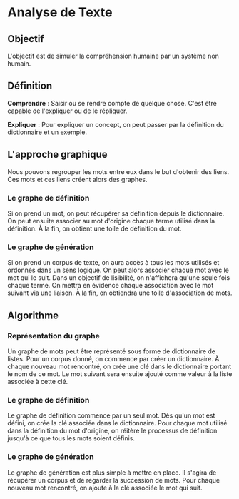 # Analyse de Texte

## Objectif

L'objectif est de simuler la compréhension humaine par un système non humain.

## Définition

**Comprendre** : Saisir ou se rendre compte de quelque chose. C'est être capable de l'expliquer ou de le répliquer.

**Expliquer** : Pour expliquer un concept, on peut passer par la définition du dictionnaire et un exemple.

## L'approche graphique

Nous pouvons regrouper les mots entre eux dans le but d'obtenir des liens. Ces mots et ces liens créent alors des graphes.

### Le graphe de définition

Si on prend un mot, on peut récupérer sa définition depuis le dictionnaire. On peut ensuite associer au mot d'origine chaque terme utilisé dans la définition. À la fin, on obtient une toile de définition du mot.

### Le graphe de génération

Si on prend un corpus de texte, on aura accès à tous les mots utilisés et ordonnés dans un sens logique. On peut alors associer chaque mot avec le mot qui le suit. Dans un objectif de lisibilité, on n'affichera qu'une seule fois chaque terme. On mettra en évidence chaque association avec le mot suivant via une liaison. À la fin, on obtiendra une toile d'association de mots.

## Algorithme

### Représentation du graphe

Un graphe de mots peut être représenté sous forme de dictionnaire de listes. Pour un corpus donné, on commence par créer un dictionnaire. À chaque nouveau mot rencontré, on crée une clé dans le dictionnaire portant le nom de ce mot. Le mot suivant sera ensuite ajouté comme valeur à la liste associée à cette clé.

### Le graphe de définition

Le graphe de définition commence par un seul mot. Dès qu'un mot est défini, on crée la clé associée dans le dictionnaire. Pour chaque mot utilisé dans la définition du mot d'origine, on réitère le processus de définition jusqu'à ce que tous les mots soient définis.

### Le graphe de génération

Le graphe de génération est plus simple à mettre en place. Il s'agira de récupérer un corpus et de regarder la succession de mots. Pour chaque nouveau mot rencontré, on ajoute à la clé associée le mot qui suit.
